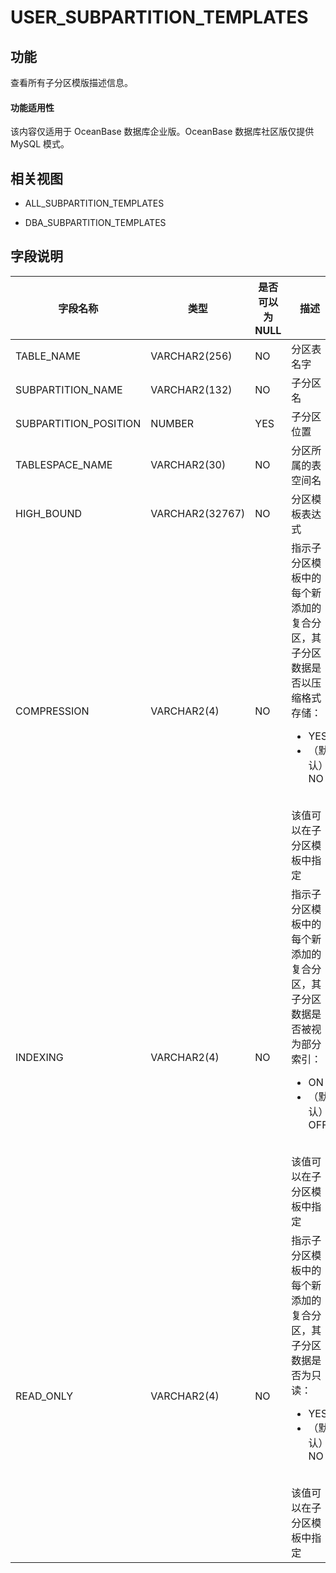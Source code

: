 # USER_SUBPARTITION_TEMPLATES

功能
-----------

查看所有子分区模版描述信息。

  <main id="notice" >
    <h4>功能适用性</h4>
    <p>该内容仅适用于 OceanBase 数据库企业版。OceanBase 数据库社区版仅提供 MySQL 模式。</p>
  </main>

相关视图
-------------

* ALL_SUBPARTITION_TEMPLATES

* DBA_SUBPARTITION_TEMPLATES

字段说明
-------------

|       **字段名称**        |     **类型**     | **是否可以为 NULL** |  **描述**   |
|-----------------------|----------------|----------------|-----------|
| TABLE_NAME            | VARCHAR2(256)  | NO             | 分区表名字     |
| SUBPARTITION_NAME     | VARCHAR2(132)   | NO             | 子分区名      |
| SUBPARTITION_POSITION | NUMBER         | YES            | 子分区位置     |
| TABLESPACE_NAME       | VARCHAR2(30)   | NO             | 分区所属的表空间名 |
| HIGH_BOUND            | VARCHAR2(32767) | NO             | 分区模板表达式   |
| COMPRESSION           | VARCHAR2(4)     | NO         | 指示子分区模板中的每个新添加的复合分区，其子分区数据是否以压缩格式存储：<ul><li>YES </li><li>（默认）NO </li></ul><br>该值可以在子分区模板中指定          |
| INDEXING              | VARCHAR2(4)     | NO         | 指示子分区模板中的每个新添加的复合分区，其子分区数据是否被视为部分索引：<ul><li>ON</li><li>（默认）OFF </li></ul><br>该值可以在子分区模板中指定          |
| READ_ONLY             | VARCHAR2(4)     | NO         | 指示子分区模板中的每个新添加的复合分区，其子分区数据是否为只读：<ul><li>YES</li><li>（默认）NO </li></ul><br>该值可以在子分区模板中指定          |
